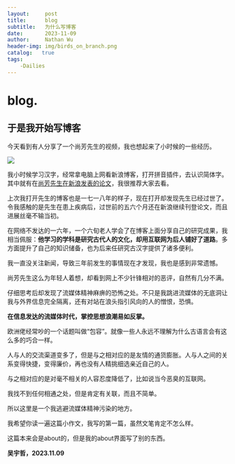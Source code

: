 ```yaml
---
layout:     post
title:      blog
subtitle:   为什么写博客
date:       2023-11-09
author:     Nathan Wu
header-img: img/birds_on_branch.png
catalog:   true
tags:
    -Dailies
---
```

 
# blog.
## 于是我开始写博客
 
 
 今天看到有人分享了一个尚芳先生的视频，我也想起来了小时候的一些经历。
      
  ![](ballon.png)
 
 
 我小时候学习汉字，经常拿电脑上网看新浪博客，打开拼音插件，去认识简体字。其中就有在[尚芳先生在新浪发表的论文](https://blog.sina.com.cn/s/articlelist_1262615174_0_1.html)，我很推荐大家去看。

 上次我打开先生的博客也是一七一八年的样子，现在打开却发现先生已经过世了。令我感触的是先生在患上疾病后，过世前的五六个月还在新浪继续刊登论文，而且进展丝毫不输当初。

 在网络不发达的一六年，一个六旬老人学会了在博客上面分享自己的研究成果，我相当佩服：**他学习的学科是研究古代人的文化，却用互联网为后人铺好了道路**。多方面提升了自己的知识储备，也为后来任研究古汉字提供了诸多便利。
 
  
    
  
 我一直没关注新闻，导致三年前发生的事情现在才发现，我也是感到非常遗憾。

 尚芳先生这么为年轻人着想，却看到网上不少针锋相对的恶评，自然有几分不满。

 仔细思考后却发现了流媒体精神麻痹的恐怖之处。不只是我跳进流媒体的无底洞让我与外界信息完全隔离，还有对站在浪头指引风向的人的憎恨，恐惧。

 **在信息发达的流媒体时代，掌控思想浪潮易如反掌。**
 
  
  
 
 欧洲佬经常吵的一个话题叫做“包容”。就像一些人永远不理解为什么古语言会有这么多的巧合一样。

 人与人的交流渠道变多了，但是与之相对应的是友情的通货膨胀。人与人之间的关系变得快捷，变得廉价，再也没有人精挑细选亲近自己的人。

 与之相对应的是对毫不相关的人容忍度降低了，比如说当今恶臭的互联网。

 我找不到任何相通之处，但是肯定有关联，而且不简单。
 
  
 
 
 所以这里是一个我逃避流媒体精神污染的地方。

 我希望你读一遍这篇小作文，我写的第一篇，虽然文笔肯定不怎么样。

 这篇本来会是about的，但是我的about界面写了别的东西。

**吴宇哲，2023.11.09**

  
